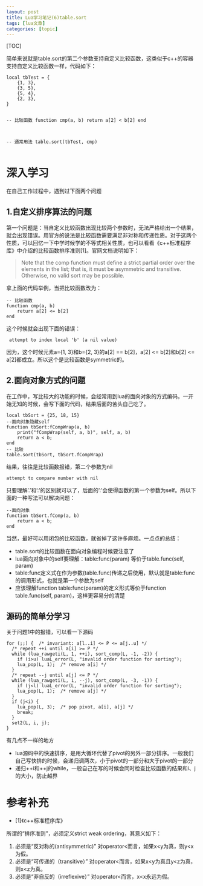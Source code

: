 ```yaml
---
layout: post
title: Lua学习笔记(6)table.sort 
tags: [lua文章]
categories: [topic]
---
```

<p>[TOC]</p>


<p>简单来说就是table.sort的第二个参数支持自定义比较函数，这类似于c++的容器支持自定义比较函数一样，代码如下：</p>

<div class="highlighter-rouge"><div class="highlight"><pre class="highlight"><code>local tbTest = {
	{1, 3},
	{3, 5},
	{5, 4},
	{2, 3},
}

-- 比较函数
function cmp(a, b)
	return a[2] &lt; b[2]
end

-- 通常用法
table.sort(tbTest, cmp)
</code></pre></div></div>

<h1 id="深入学习">深入学习</h1>
<p>在自己工作过程中，遇到过下面两个问题</p>

<h2 id="1自定义排序算法的问题">1.自定义排序算法的问题</h2>
<p>第一个问题是：当自定义比较函数出现比较两个参数时，无法严格给出一个结果，就会出现错误。用官方的说法是比较函数需要满足非对称和传递性质。对于这两个性质，可以回忆一下中学时候学的不等式相关性质，也可以看看《c++标准程序库》中介绍的比较函数排序准则[1]。官网文档说明如下：</p>

<blockquote>
  <p>Note that the comp function must define a strict partial order over the elements in the list; that is, it must be asymmetric and transitive. Otherwise, no valid sort may be possible.</p>
</blockquote>

<p>拿上面的代码举例，当把比较函数改为：</p>

<div class="highlighter-rouge"><div class="highlight"><pre class="highlight"><code>-- 比较函数
function cmp(a, b)
	return a[2] &lt;= b[2]
end
</code></pre></div></div>

<p>这个时候就会出现下面的错误：</p>

<div class="highlighter-rouge"><div class="highlight"><pre class="highlight"><code> attempt to index local &#39;b&#39; (a nil value)
</code></pre></div></div>

<p>因为，这个时候元素a={1, 3}和b={2, 3}的a[2] == b[2]，a[2] &lt;= b[2]和b[2] &lt;= a[2]都成立。所以这个是比较函数是symmetric的。</p>

<h2 id="2面向对象方式的问题">2.面向对象方式的问题</h2>
<p>在工作中，写比较大的功能的时候，会经常用到lua的面向对象的方式编码。一开始无知的时候，会写下面的代码，结果后面的苦头自己吃了。</p>

<div class="highlighter-rouge"><div class="highlight"><pre class="highlight"><code>local tbSort = {25, 18, 15}
--面向对象隐藏self
function tbSort:fCompWrap(a, b)
	print(&#34;fCompWrap(self, a, b)&#34;, self, a, b)
	return a &lt; b;
end
-- 比较
table.sort(tbSort, tbSort.fCompWrap)
</code></pre></div></div>

<p>结果，往往是比较函数报错，第二个参数为nil</p>

<div class="highlighter-rouge"><div class="highlight"><pre class="highlight"><code>attempt to compare number with nil
</code></pre></div></div>

<p>只要理解’.’和’:’的区别就可以了，后面的’:’会使得函数的第一个参数为self。所以下面的一种写法可以解决问题：</p>

<div class="highlighter-rouge"><div class="highlight"><pre class="highlight"><code>--面向对象
function tbSort.fComp(a, b)
	return a &lt; b;
end
</code></pre></div></div>

<p>当然，最好可以用闭包的比较函数，就省掉了这许多麻烦。一点点的总结：</p>

<ul>
  <li>table.sort的比较函数在面向对象编程时候要注意了</li>
  <li>lua面向对象中的self要理解：table:func(param) 等价于table.func(self, param)</li>
  <li>table:func定义式在作为参数(table.func)传递之后使用，默认就是table:func的调用形式，也就是第一个参数为self</li>
  <li>应该理解function table:func(param)的定义形式等价于function table.func(self, param)，这样更容易分的清楚</li>
</ul>

<h2 id="源码的简单分学习">源码的简单分学习</h2>
<p>关于问题1中的报错，可以看一下源码</p>

<div class="highlighter-rouge"><div class="highlight"><pre class="highlight"><code>for (;;) {  /* invariant: a[l..i] &lt;= P &lt;= a[j..u] */
  /* repeat ++i until a[i] &gt;= P */
  while (lua_rawgeti(L, 1, ++i), sort_comp(L, -1, -2)) {
    if (i&gt;u) luaL_error(L, &#34;invalid order function for sorting&#34;);
    lua_pop(L, 1);  /* remove a[i] */
  }
  /* repeat --j until a[j] &lt;= P */
  while (lua_rawgeti(L, 1, --j), sort_comp(L, -3, -1)) {
    if (j&lt;l) luaL_error(L, &#34;invalid order function for sorting&#34;);
    lua_pop(L, 1);  /* remove a[j] */
  }
  if (j&lt;i) {
    lua_pop(L, 3);  /* pop pivot, a[i], a[j] */
    break;
  }
  set2(L, i, j);
}
</code></pre></div></div>

<p>有几点不一样的地方</p>

<ul>
  <li>lua源码中的快速排序，是用大循环代替了pivot的另外一部分排序。一般我们自己写快排的时候，会递归调两次，小于pivot的一部分和大于pivot的一部分</li>
  <li>递归++i和++j的while，一般自己在写的时候会同时检查比较函数的结果和i、j的大小，防止越界</li>
</ul>

<h1 id="参考补充">参考补充</h1>
<ul>
  <li>[1]《c++标准程序库》</li>
</ul>

<p>所谓的“排序准则”，必须定义strict weak ordering，其意义如下：</p>

<ol>
  <li>必须是“反对称的(antisymmetric)”
对operator&lt;而言，如果x&lt;y为真，则y&lt;x为假。</li>
  <li>必须是“可传递的（transitive）”
对operator&lt;而言，如果x&lt;y为真且y&lt;z为真，则x&lt;z为真。</li>
  <li>必须是“非自反的（irreflexive）”
对operator&lt;而言，x&lt;x永远为假。</li>
</ol>